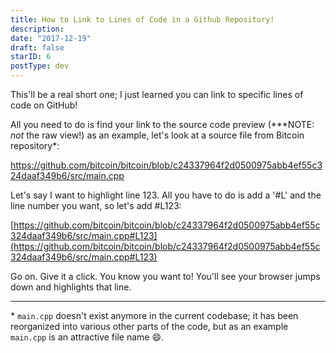 ```yaml
---
title: How to Link to Lines of Code in a Github Repository!
description:
date: "2017-12-19"
draft: false
starID: 6
postType: dev
---
```


This'll be a real short one; I just learned you can link to specific lines of code on GitHub!

All you need to do is find your link to the source code preview (\*\*\*NOTE: _not_ the raw view!) as an example, let's look at a source file from Bitcoin repository*:

https://github.com/bitcoin/bitcoin/blob/c24337964f2d0500975abb4ef55c324daaf349b6/src/main.cpp

Let's say I want to highlight line 123. All you have to do is add a '#L' and the line number you want, so let's add #L123:

[https://github.com/bitcoin/bitcoin/blob/c24337964f2d0500975abb4ef55c324daaf349b6/src/main.cpp#L123](https://github.com/bitcoin/bitcoin/blob/c24337964f2d0500975abb4ef55c324daaf349b6/src/main.cpp#L123)

Go on. Give it a click. You know you want to! You'll see your browser jumps down and highlights that line.

<hr/>

\* `main.cpp` doesn't exist anymore in the current codebase; it has been reorganized into various other parts of the code, but as an example `main.cpp` is an attractive file name :smile:.
